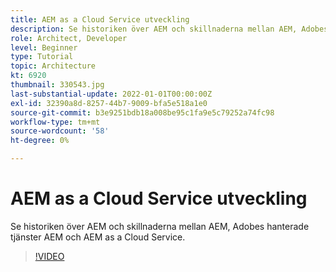 ```yaml
---
title: AEM as a Cloud Service utveckling
description: Se historiken över AEM och skillnaderna mellan AEM, Adobes hanterade tjänster AEM och AEM as a Cloud Service.
role: Architect, Developer
level: Beginner
type: Tutorial
topic: Architecture
kt: 6920
thumbnail: 330543.jpg
last-substantial-update: 2022-01-01T00:00:00Z
exl-id: 32390a8d-8257-44b7-9009-bfa5e518a1e0
source-git-commit: b3e9251bdb18a008be95c1fa9e5c79252a74fc98
workflow-type: tm+mt
source-wordcount: '58'
ht-degree: 0%

---
```


# AEM as a Cloud Service utveckling

Se historiken över AEM och skillnaderna mellan AEM, Adobes hanterade tjänster AEM och AEM as a Cloud Service.

>[!VIDEO](https://video.tv.adobe.com/v/330543?quality=12&learn=on)
